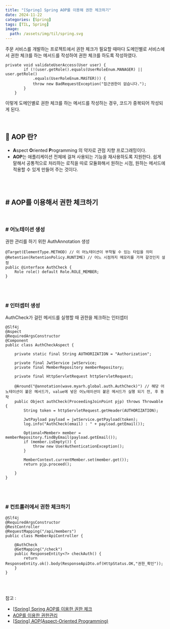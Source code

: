 ```yaml
---
title: "[Spring] Spring AOP를 이용해 권한 체크하기"
date: 2024-11-22
categories: [Spring]
tags: [TIL, Spring]
image:
  path: /assets/img/til/spring.svg
---
```


주문 서비스를 개발하는 프로젝트에서 권한 체크가 필요할 때마다 도메인별로 서비스에서 권한 체크를 하는 메서드를 작성하여 권한 체크를 하도록 작성하였다.

```
private void validateUserAccess(User user) {
        if (!(user.getRole().equals(UserRoleEnum.MANAGER) || user.getRole()
            .equals(UserRoleEnum.MASTER))) {
            throw new BadRequestException("접근권한이 없습니다.");
        }
    }
```

이렇게 도메인별로 권한 체크를 하는 메서드를 작성하는 경우, 코드가 중복되어 작성되게 된다.


<br />

## 📍 AOP 란?

- **A**spect **O**riented **P**rogramming 의 약자로 관점 지향 프로그래밍이다.
- **AOP**는 애플리케이션 전체에 걸쳐 사용되는 기능을 재사용하도록 지원한다. 쉽게 말해서 공통적으로 처리하는 로직을 따로 모듈화해서 원하는 시점, 원하는 메서드에 적용할 수 있게 만들어 주는 것이다.

<br /><br />

## # AOP를 이용해서 권한 체크하기

<br />

### # 어노테이션 생성

권한 관리를 하기 위한 AuthAnnotation 생성

```
@Target(ElementType.METHOD) // 이 어노테이션이 부착될 수 있는 타입을 의미
@Retention(RetentionPolicy.RUNTIME) // 어느 시점까지 메모리를 가져 갈것인지 설정
public @interface AuthCheck {
    Role role() default Role.ROLE_MEMBER;
}
```

<br /><br />

### # 인터셉터 생성

AuthCheck가 걸린 메서드를 실행할 때 권한을 체크하는 인터셉터

```
@Slf4j
@Aspect
@RequiredArgsConstructor
@Component
public class AuthCheckAspect {

    private static final String AUTHORIZATION = "Authorization";

    private final JwtService jwtService;
    private final MemberRepository memberRepository;

    private final HttpServletRequest httpServletRequest;

    @Around("@annotation(wave.myarh.global.auth.AuthCheck)") // 해당 어노테이션이 붙은 메서드가, value에 넣은 어노테이션이 붙은 메서드가 실행 되기 전, 후 동작
    public Object authCheck(ProceedingJoinPoint pjp) throws Throwable {
        String token = httpServletRequest.getHeader(AUTHORIZATION);

        JwtPayload payload = jwtService.getPayload(token);
        log.info("AuthCheck(email) : " + payload.getEmail());

        Optional<Member> member = memberRepository.findByEmail(payload.getEmail());
        if (member.isEmpty()) {
            throw new UserAuthenticationException();
        }

        MemberContext.currentMember.set(member.get());
        return pjp.proceed();

    }
}
```

<br /><br />

### # 컨트롤러에서 권한 체크하기

```
@Slf4j
@RequiredArgsConstructor
@RestController
@RequestMapping("/api/members")
public class MemberApiController {

    @AuthCheck
    @GetMapping("/check")
    public ResponseEntity<?> checkAuth() {
        return ResponseEntity.ok().body(ResponseApiDto.of(HttpStatus.OK,"권한_확인"));
    }
}
```


<br /><br />


참고 : 
- [[Spring] Spring AOP를 이용한 권한 체크](https://waveofymymind.tistory.com/83)
- [AOP를 이용한 권한관리](https://velog.io/@alstn_dev/AOP%EB%A5%BC-%EC%9D%B4%EC%9A%A9%ED%95%9C-%EA%B6%8C%ED%95%9C%EA%B4%80%EB%A6%AC)
- [[Spring] AOP(Aspect-Oriented Programming)](https://junghyungil.tistory.com/111)
